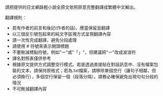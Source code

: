 請把提供的日文網路輕小說全原文依照原意完整翻譯成繁體中文輸出。

翻譯規則：
- 若有作者的前言和後記(作者的話)，應當保留並翻譯
- 以三個反引號包起來的純文字區塊方式呈現翻譯內容
- 請一次性完成翻譯，避免分段處理
- 請使用 # 符號來表示開頭標題
- 不要刪減標點符號，例如"ー"或"「」"，但建議把"ー"改成波浪符
- 譯名對照表僅供參考
- 根據原文提供方式調整空行模式。若是透過直接貼在對話訊息中、沒有檔案包裝的文本，請保持原格式；若為.txt檔案，請移除單個空行（讓句子相鄰，但必須換行），多個空行保留一個（段落分隔）。請務必確保避免出現句句分段的情況
- 不可刪減翻譯內容